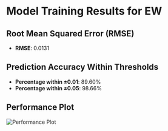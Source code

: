 # Model Training Results for EW

## Root Mean Squared Error (RMSE)
- **RMSE**: 0.0131

## Prediction Accuracy Within Thresholds
- **Percentage within ±0.01**: 89.60%
- **Percentage within ±0.05**: 98.66%

## Performance Plot
![Performance Plot](../imgs/EW.png)
